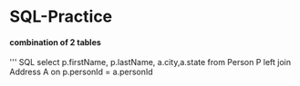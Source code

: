 # SQL-Practice

#### combination of 2 tables 
''' SQL
select p.firstName, p.lastName, a.city,a.state from Person P left join Address A on p.personId = a.personId

